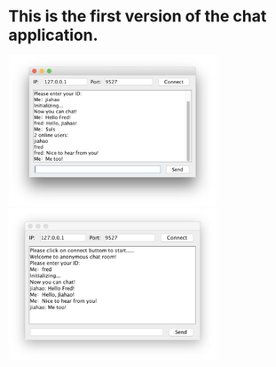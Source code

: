 # This is the first version of the chat application.

<img src="https://github.com/jhzhaofred/Full-Stack-Chat-Application/blob/master/First_Version/ScreenShot/ScreenShot_1.png" width = "375" height = "273" alt="Laptop" align=center/> <img src="https://github.com/jhzhaofred/Full-Stack-Chat-Application/blob/master/First_Version/ScreenShot/ScreenShot_2.png" width = "375" height = "273" alt="Laptop" align=center />
